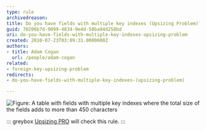 ```yaml
---
type: rule
archivedreason: 
title: Do you have fields with multiple key indexes (Upsizing Problem)?
guid: 70206b7d-9099-4834-9e4d-58ba84d258bd
uri: do-you-have-fields-with-multiple-key-indexes-upsizing-problem
created: 2010-07-23T03:09:31.0000000Z
authors:
- title: Adam Cogan
  url: /people/adam-cogan
related:
- foreign-key-upsizing-problem
redirects:
- do-you-have-fields-with-multiple-key-indexes-(upsizing-problem)

---
```


![Figure: A table with fields with multiple key indexes where the total size of the fields adds to more than 450 characters](FieldsMultipleKeyIndexes.jpg) 

<!--endintro-->

::: greybox
[Upsizing PRO](http://www.ssw.com.au/ssw/UpsizingPRO) will check this rule.
:::
